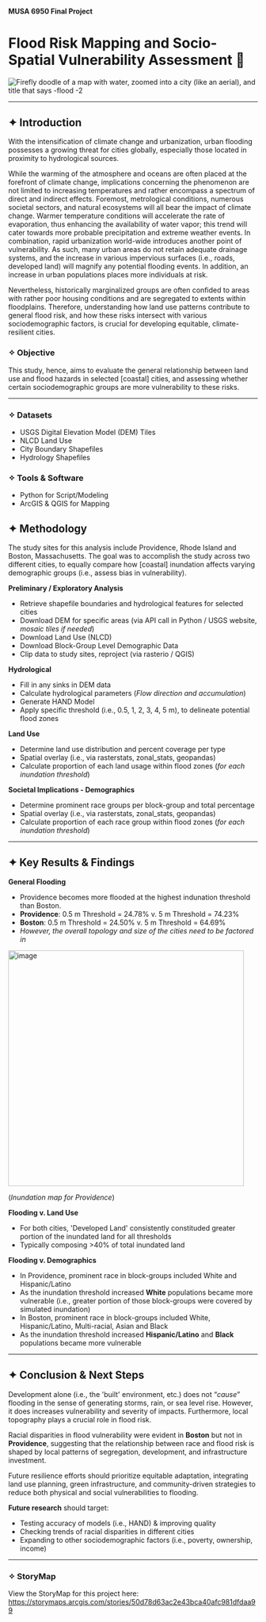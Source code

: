 #### MUSA 6950 Final Project

# **Flood Risk Mapping and Socio-Spatial Vulnerability Assessment** 🌊


![Firefly doodle of a map with water, zoomed into a city (like an aerial), and title that says -flood -2](https://github.com/user-attachments/assets/b6b32d64-5695-4d0f-b0f1-33b55b09b5c0)



***

## ✦ Introduction
With the intensification of climate change and urbanization, urban flooding possesses a growing threat for cities globally, especially those located in proximity to hydrological sources. 

While the warming of the atmosphere and oceans are often placed at the forefront of climate change, implications concerning the phenomenon are not limited to increasing temperatures and rather encompass a spectrum of direct and indirect effects. Foremost, metrological conditions, numerous societal sectors, and natural ecosystems will all bear the impact of climate change. Warmer temperature conditions will accelerate the rate of evaporation, thus enhancing the availability of water vapor; this trend will cater towards more probable precipitation and extreme weather events. In combination, rapid urbanization world-wide introduces another point of vulnerability. As such, many urban areas do not retain adequate drainage systems, and the increase in various impervious surfaces (i.e., roads, developed land) will magnify any potential flooding events. In addition, an increase in urban populations places more individuals at risk. 

Nevertheless, historically marginalized groups are often confided to areas with rather poor housing conditions and are segregated to extents within floodplains. Therefore, understanding how land use patterns contribute to general flood risk, and how these risks intersect with various sociodemographic factors, is crucial for developing equitable, climate-resilient cities. 

### ✧ Objective
This study, hence, aims to evaluate the general relationship between land use and flood hazards in selected [coastal] cities, and assessing whether certain sociodemographic groups are more vulnerability to these risks. 

***

### ✧ Datasets
- USGS Digital Elevation Model (DEM) Tiles
- NLCD Land Use
- City Boundary Shapefiles
- Hydrology Shapefiles

### ✧ Tools & Software
- Python for Script/Modeling
- ArcGIS & QGIS for Mapping

## ✦ Methodology

The study sites for this analysis include Providence, Rhode Island and Boston, Massachusetts. The goal was to accomplish the study across two different cities, to equally compare how [coastal] inundation affects varying demographic groups (i.e., assess bias in vulnerability). 

**Preliminary / Exploratory Analysis**
-	Retrieve shapefile boundaries and hydrological features for selected cities  
-	Download DEM for specific areas (via API call in Python / USGS website, *mosaic tiles if needed*)
-	Download Land Use (NLCD)
-	Download Block-Group Level Demographic Data
-	Clip data to study sites, reproject (via rasterio / QGIS)

**Hydrological**
-	Fill in any sinks in DEM data
-	Calculate hydrological parameters (*Flow direction and accumulation*) 
-	Generate HAND Model
- Apply specific threshold (i.e., 0.5, 1, 2, 3, 4, 5 m), to delineate potential flood zones 

**Land Use**
- Determine land use distribution and percent coverage per type
- Spatial overlay (i.e., via rasterstats, zonal_stats, geopandas) 
- Calculate proportion of each land usage within flood zones (*for each inundation threshold*)

**Societal Implications - Demographics**
-	Determine prominent race groups per block-group and total percentage
- Spatial overlay (i.e., via rasterstats, zonal_stats, geopandas) 
-	Calculate proportion of each race group within flood zones (*for each inundation threshold*)

***

## ✦ Key Results & Findings

**General Flooding**
- Providence becomes more flooded at the highest indunation threshold than Boston.
- **Providence**: 0.5 m Threshold = 24.78% v. 5 m Threshold = 74.23%
- **Boston**: 0.5 m Threshold = 24.50% v. 5 m Threshold = 64.69%
- *However, the overall topology and size of the cities need to be factored in*



<img width="476" alt="image" src="https://github.com/user-attachments/assets/f1a52f45-6ad7-4b5d-84e8-0feaddc8f316" />

(*Inundation map for Providence*)

**Flooding v. Land Use**
- For both cities, 'Developed Land' consistently constituded greater portion of the inundated land for all thresholds
- Typically composing >40% of total inundated land

**Flooding v. Demographics**
- In Providence, prominent race in block-groups included White and Hispanic/Latino
- As the inundation threshold increased **White** populations became more vulnerable (i.e., greater portion of those block-groups were covered by simulated inundation)
- In Boston, prominent race in block-groups included White, Hispanic/Latino, Multi-racial, Asian and Black
- As the inundation threshold increased **Hispanic/Latino** and **Black** populations became more vulnerable

***

## ✦ Conclusion & Next Steps

Development alone (i.e., the 'built' environment, etc.) does not “*cause*” flooding in the sense of generating storms, rain, or sea level rise. However, it does increases vulnerability and severity of impacts. Furthermore, local topography plays a crucial role in flood risk.

Racial disparities in flood vulnerability were evident in **Boston** but not in **Providence**, suggesting that the relationship between race and flood risk is shaped by local patterns of segregation, development, and infrastructure investment.

Future resilience efforts should prioritize equitable adaptation, integrating land use planning, green infrastructure, and community-driven strategies to reduce both physical and social vulnerabilities to flooding.

**Future research** should target: 
- Testing accuracy of models (i.e., HAND) & improving quality
- Checking trends of racial disparities in different cities
- Expanding to other sociodemographic factors (i.e., poverty, ownership, income)

***

### ✧ StoryMap

View the StoryMap for this project here: https://storymaps.arcgis.com/stories/50d78d63ac2e43bca40afc981dfdaa99

